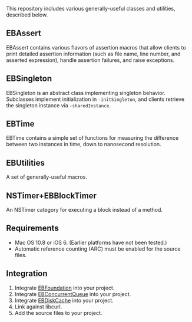 This repository includes various generally-useful classes and utilities, described below.

## EBAssert

EBAssert contains various flavors of assertion macros that allow clients to print detailed assertion information (such as file name, line number, and asserted expression), handle assertion failures, and raise exceptions.

## EBSingleton

EBSingleton is an abstract class implementing singleton behavior. Subclasses implement initialization in `-initSingleton`, and clients retrieve the singleton instance via `-sharedInstance`.

## EBTime

EBTime contains a simple set of functions for measuring the difference between two instances in time, down to nanosecond resolution.

## EBUtilities

A set of generally-useful macros.

## NSTimer+EBBlockTimer

An NSTimer category for executing a block instead of a method.

## Requirements

- Mac OS 10.8 or iOS 6. (Earlier platforms have not been tested.)
- Automatic reference counting (ARC) must be enabled for the source files.

## Integration

1. Integrate [EBFoundation](https://github.com/davekeck/EBFoundation) into your project.
2. Integrate [EBConcurrentQueue](https://github.com/davekeck/EBConcurrentQueue) into your project.
3. Integrate [EBDiskCache](https://github.com/davekeck/EBDiskCache) into your project.
4. Link against libcurl.
5. Add the source files to your project.